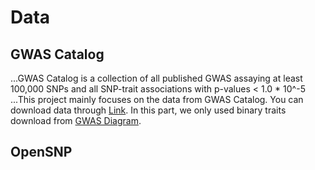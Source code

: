 # Data 
## GWAS Catalog
...GWAS Catalog is a collection of all published GWAS assaying at least 100,000 SNPs and all SNP-trait associations with p-values < 1.0 * 10^-5
...This project mainly focuses on the data from GWAS Catalog. You can download data through [Link](https://www.ebi.ac.uk/gwas/). In this part, we only used binary traits download from [GWAS Diagram](https://www.ebi.ac.uk/gwas/diagram). 
## OpenSNP
